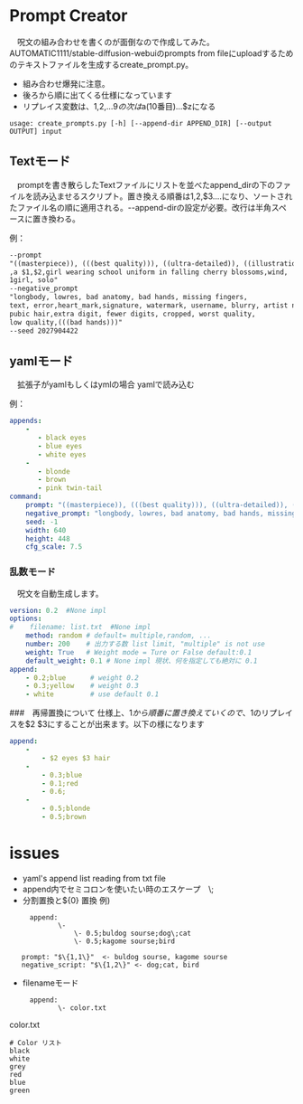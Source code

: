 # Prompt Creator
　呪文の組み合わせを書くのが面倒なので作成してみた。AUTOMATIC1111/stable-diffusion-webuiのprompts from fileにuploadするためのテキストファイルを生成するcreate_prompt.py。

- 組み合わせ爆発に注意。
- 後ろから順に出てくる仕様になっています
- リプレイス変数は、$1,$2,...$9の次は$a(10番目)...$zになる

```
usage: create_prompts.py [-h] [--append-dir APPEND_DIR] [--output OUTPUT] input
```

## Textモード
　promptを書き散らしたTextファイルにリストを並べたappend_dirの下のファイルを読み込ませるスクリプト。置き換える順番は$1,$2,$3....になり、ソートされたファイル名の順に適用される。--append-dirの設定が必要。改行は半角スペースに置き換わる。

例：
```txt
--prompt
"((masterpiece)), (((best quality))), ((ultra-detailed)), ((illustration)), ((disheveled hair)),
,a $1,$2,girl wearing school uniform in falling cherry blossoms,wind,
1girl, solo"
--negative_prompt
"longbody, lowres, bad anatomy, bad hands, missing fingers,
text, error,heart_mark,signature, watermark, username, blurry, artist name
pubic hair,extra digit, fewer digits, cropped, worst quality,
low quality,(((bad hands)))"
--seed 2027904422
```

## yamlモード
　拡張子がyamlもしくはymlの場合 yamlで読み込む

例：
```yaml
appends:
    -
       - black eyes
       - blue eyes
       - white eyes
    -
       - blonde
       - brown 
       - pink twin-tail
command:
    prompt: "((masterpiece)), (((best quality))), ((ultra-detailed)), ((illustration)), ((disheveled hair)),a $1 $2 girl wearing school uniform in falling cherry blossoms,wind1girl, solo"
    negative_prompt: "longbody, lowres, bad anatomy, bad hands, missing fingers,text, error,heart_mark,signature, watermark, username, blurry, artist namepubic hair,extra digit, fewer digits, cropped, worst quality,low quality,{{{bad hands}}}"
    seed: -1
    width: 640
    height: 448
    cfg_scale: 7.5
```

### 乱数モード

　呪文を自動生成します。

```yaml
version: 0.2  #None impl
options:
#    filename: list.txt  #None impl
    method: random # default= multiple,random, ...
    number: 200    # 出力する数 list limit, "multiple" is not use
    weight: True   # Weight mode = Ture or False default:0.1
    default_weight: 0.1 # None impl 現状、何を指定しても絶対に 0.1
append:
    - 0.2;blue      # weight 0.2
    - 0.3;yellow    # weight 0.3
    - white         # use default 0.1
```

###　再帰置換について
  仕様上、$1から順番に置き換えていくので、$1のリプレイスを$2 $3にすることが出来ます。以下の様になります

```yaml
append:
    - 
        - $2 eyes $3 hair
    -
        - 0.3;blue
        - 0.1;red
        - 0.6;
    -
        - 0.5;blonde
        - 0.5;brown
```


# issues
- yaml's append list reading from txt file
- append内でセミコロンを使いたい時のエスケープ　\\;
- 分割置換と$\{0\} 置換
    例)
```
     append:
            \-
                \- 0.5;buldog sourse;dog\;cat
                \- 0.5;kagome sourse;bird
```

```
   prompt: "$\{1,1\}"  <- buldog sourse, kagome sourse
   negative_script: "$\{1,2\}" <- dog;cat, bird
```

- filenameモード
```
     append:
            \- color.txt
```

color.txt
```
# Color リスト
black
white
grey
red
blue
green
```
